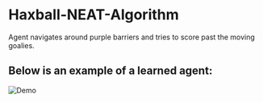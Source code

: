 # Haxball-NEAT-Algorithm

Agent navigates around purple barriers and tries to score past the moving goalies.

## Below is an example of a learned agent:
![Demo](https://user-images.githubusercontent.com/16503485/46676667-021d7380-cbaf-11e8-9285-8fc670513c8d.gif)
